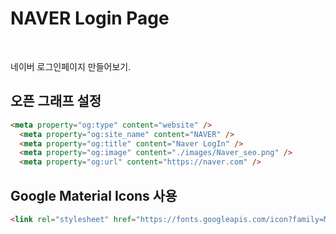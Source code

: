 # NAVER Login Page
<br>

네이버 로그인페이지 만들어보기.

## 오픈 그래프 설정

```html
<meta property="og:type" content="website" />
  <meta property="og:site_name" content="NAVER" />
  <meta property="og:title" content="Naver LogIn" />
  <meta property="og:image" content="./images/Naver_seo.png" />
  <meta property="og:url" content="https://naver.com" />
```
## Google Material Icons 사용
```html
<link rel="stylesheet" href="https://fonts.googleapis.com/icon?family=Material+Icons">
```

